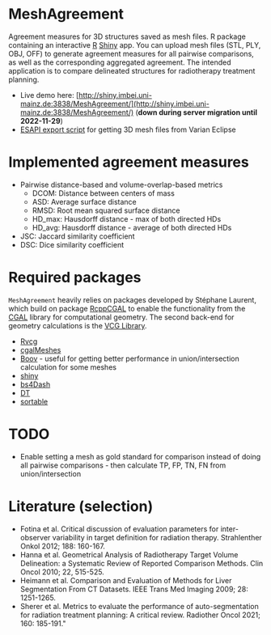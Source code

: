 # MeshAgreement

Agreement measures for 3D structures saved as mesh files. R package containing an interactive [R](https://www.r-project.org/) [Shiny](https://shiny.rstudio.com/) app. You can upload mesh files (STL, PLY, OBJ, OFF) to generate agreement measures for all pairwise comparisons, as well as the corresponding aggregated agreement. The intended application is to compare delineated structures for radiotherapy treatment planning.

  * Live demo here: [http://shiny.imbei.uni-mainz.de:3838/MeshAgreement/](http://shiny.imbei.uni-mainz.de:3838/MeshAgreement/) (**down during server migration until 2022-11-29**)
  * [ESAPI export script](https://github.com/dwoll/MeshAgreement/tree/main/inst/extdata) for getting 3D mesh files from Varian Eclipse

# Implemented agreement measures

 * Pairwise distance-based and volume-overlap-based metrics
     * DCOM: Distance between centers of mass
     * ASD: Average surface distance
     * RMSD: Root mean squared surface distance
     * HD_max: Hausdorff distance - max of both directed HDs
     * HD_avg: Hausdorff distance - average of both directed HDs
 * JSC: Jaccard similarity coefficient
 * DSC: Dice similarity coefficient

# Required packages

`MeshAgreement` heavily relies on packages developed by Stéphane Laurent, which build on package [RcppCGAL](https://CRAN.R-project.org/package=RcppCGAL) to enable the functionality from the [CGAL](https://www.cgal.org/) library for computational geometry. The second back-end for geometry calculations is the [VCG Library](http://www.vcglib.net/).

  * [Rvcg](https://CRAN.R-project.org/package=Rvcg)
  * [cgalMeshes](https://CRAN.R-project.org/package=cgalMeshes)
  * [Boov](https://CRAN.R-project.org/package=Boov) - useful for getting better performance in union/intersection calculation for some meshes
  * [shiny](https://CRAN.R-project.org/package=shiny)
  * [bs4Dash](https://CRAN.R-project.org/package=bs4Dash)
  * [DT](https://CRAN.R-project.org/package=DT)
  * [sortable](https://CRAN.R-project.org/package=sortable)

# TODO

  * Enable setting a mesh as gold standard for comparison instead of doing all pairwise comparisons - then calculate TP, FP, TN, FN from union/intersection

# Literature (selection)

 * Fotina et al. Critical discussion of evaluation parameters for inter-observer variability in target definition for radiation therapy. Strahlenther Onkol 2012; 188: 160-167.
 * Hanna  et al. Geometrical Analysis of Radiotherapy Target Volume Delineation: a Systematic Review of Reported Comparison Methods. Clin Oncol 2010; 22, 515-525.
 * Heimann et al. Comparison and Evaluation of Methods for Liver Segmentation From CT Datasets. IEEE Trans Med Imaging 2009; 28: 1251-1265.
 * Sherer et al. Metrics to evaluate the performance of auto-segmentation for radiation treatment planning: A critical review. Radiother Oncol 2021; 160: 185-191."
